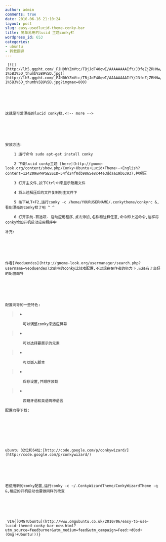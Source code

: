 ```yaml
---
author: admin
comments: true
date: 2010-06-16 21:10:24
layout: post
slug: easy-usedlucid-theme-conky-bar
title: 简单易用的lucid 主题conky栏
wordpress_id: 653
categories:
- ubuntu
- 转载翻译
---
```



	 [![](http://lh5.ggpht.com/_FJH0hYZmVtc/TBjJdF40qwI/AAAAAAAAIfY/J3feZjZRHNw/124144-1%5B3%5D_thumb%5B9%5D.jpg)](http://lh5.ggpht.com/_FJH0hYZmVtc/TBjJdF40qwI/AAAAAAAAIfY/J3feZjZRHNw/124144-1%5B3%5D_thumb%5B9%5D.jpg?imgmax=800)






	这就是可爱漂亮的lucid conky栏.<!-- more -->






	安装方法:





> 
	
> 
> 
		1 运行命令 sudo apt-get install conky 
	
> 
> 
	
> 
> 
		2 下载lucid conky主题 [here](http://gnome-look.org/content/show.php/Conky+Ubuntu+Lucid+Theme+-+English?content=124209&PHPSESSID=54fd24f0db9865e8c44e3ddaa19b6393),并解压
	
> 
> 
	
> 
> 
		3 打开主文件,按下Ctrl+H来显示隐藏文件
	
> 
> 
	
> 
> 
		4 将上述解压后的文件复制到主文件下
	
> 
> 
	
> 
> 
		5 按下ALT+F2,运行conky -c /home/YOURUSERNAME/.conkytheme/conkyrc &,看到漂亮的conky栏了吧 ^ ^
	
> 
> 
	
> 
> 
		6 打开系统-首选项- 启动应用程序,点击添加,名称和注释任意,命令即上述命令,这样将conky增加开机启动应用程序中
	
> 
> 






	  

	






	补充:






	作者[Veoduendes](http://gnome-look.org/usermanager/search.php?username=Veoduendes)之前写的conky比较难配置,不过现在在作者的努力下,已经有了良好的配置向导






	配置向导的一些特色:





> 
	
> 
> 
		
>   * 
			可以调整conky来适应屏幕  

			
		
> 
		
>   * 
			可以选择要展示的元素  

			
		
> 
		
>   * 
			可以嵌入脚本  

			
		
> 
		
>   * 
			保存设置,并顺序装载  

			
		
> 
		
>   * 
			西班牙语和英语两种语言
		
> 
	






	配置向导下载:  

	






	ubuntu 32位和64位:[http://code.google.com/p/conkywizard/](http://code.google.com/p/conkywizard/)






	若使用新的conky配置,运行conky -c ~/.ConkyWizardTheme/ConkyWizardTheme -q &,相应的开机启动也要做同样的改变






	 VIA{[OMG!Ubuntu](http://www.omgubuntu.co.uk/2010/06/easy-to-use-lucid-themed-conky-bar-now.html?utm_source=feedburner&utm_medium=feed&utm_campaign=Feed:+d0od+(Omg!+Ubuntu!))}






	  

	




